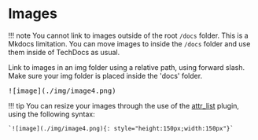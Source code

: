 # Images

!!! note
    You cannot link to images outside of the root `/docs` folder. This is a Mkdocs limitation. You can move images to inside the `/docs` folder and use them inside of TechDocs as usual.

Link to images in an img folder using a relative path, using forward slash.
Make sure your img folder is placed inside the 'docs' folder.

<pre>
![image](./img/image4.png)
</pre>

!!! tip
    You can resize your images through the use of the [attr_list](https://python-markdown.github.io/extensions/attr_list/) plugin, using the following syntax:
    
    `![image](./img/image4.png){: style="height:150px;width:150px"}`
